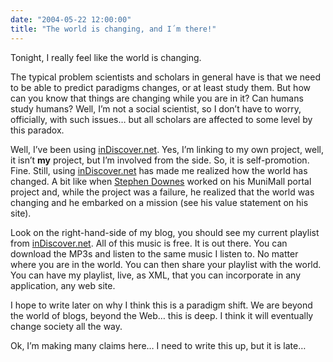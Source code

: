 ```yaml
---
date: "2004-05-22 12:00:00"
title: "The world is changing, and I´m there!"
---
```




Tonight, I really feel like the world is changing.

The typical problem scientists and scholars in general have is that we need to be able to predict paradigms changes, or at least study them. But how can you know that things are changing while you are in it? Can humans study humans? Well, I&rsquo;m not a social scientist, so I don&rsquo;t have to worry, officially, with such issues&hellip; but all scholars are affected to some level by this paradox.

Well, I&rsquo;ve been using [inDiscover.net](http://www.indiscover.net). Yes, I&rsquo;m linking to my own project, well, it isn&rsquo;t <b>my</b> project, but I&rsquo;m involved from the side. So, it is self-promotion. Fine. Still, using [inDiscover.net](http://www.indiscover.net) has made me realized how the world has changed. A bit like when [Stephen Downes](http://www.downes.ca) worked on his MuniMall portal project and, while the project was a failure, he realized that the world was changing and he embarked on a mission (see his value statement on his site).

Look on the right-hand-side of my blog, you should see my current playlist from [inDiscover.net](http://www.indiscover.net). All of this music is free. It is out there. You can download the MP3s and listen to the same music I listen to. No matter where you are in the world. You can then share your playlist with the world. You can have my playlist, live, as XML, that you can incorporate in any application, any web site.

I hope to write later on why I think this is a paradigm shift. We are beyond the world of blogs, beyond the Web&hellip; this is deep. I think it will eventually change society all the way.

Ok, I&rsquo;m making many claims here&hellip; I need to write this up, but it is late&hellip;

